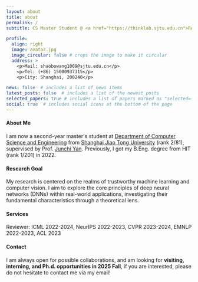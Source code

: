 ```yaml
---
layout: about
title: about
permalink: /
subtitle: CS Master Student @ <a href="https://thinklab.sjtu.edu.cn">ReThinkLab</a>

profile:
  align: right
  image: avatar.jpg
  image_circular: false # crops the image to make it circular
  address: >
    <p>Mail: shaobowang1009@sjtu.edu.cn</p>
    <p>Tel: (+86) 15000937315</p>
    <p>City: Shanghai, 200240</p>

news: false  # includes a list of news items
latest_posts: false  # includes a list of the newest posts
selected_papers: true # includes a list of papers marked as "selected={true}"
social: true  # includes social icons at the bottom of the page
---
```


#### About Me
I am now a second-year master's student at [Department of Computer Science and Engineering](https://www.cs.sjtu.edu.cn/en/) from [Shanghai Jiao Tong University](https://en.sjtu.edu.cn/) (rank 2/81), supervised by Prof. [Junchi Yan](https://thinklab.sjtu.edu.cn/). Previously, I got my B.Eng. degree from HIT (rank 1/201) in 2022.

#### Research Goal
My research is centered on the realms of trustworthy machine learning and computer vision. I aim to explore the core principles of deep neural networks (DNNs) within real-world applications, investigating their fundamental characteristics through a theoretical lens.
<!-- My long-term research goal includes:
1. Discover, probe, and boost key features/neurons in the learning of deep neural networks (DNNs).
2. Conduct theoretically principled post-hoc analysis of DNNs for debugging.
3. Design self-explainable DNNs that maintain strong performance in real scenarios. -->

#### Services
Reviewer: ICML 2022-2024, NeurIPS 2022-2023, CVPR 2023-2024, EMNLP 2022-2023, ACL 2023

#### Contact
I am always open for possible collaborations, and am looking for **visiting, interning, and Ph.d. opportunities in 2025 Fall**, if you are interested, please do not hesitate to contact me via my email!

<!-- #### Miscellaneous
My journey towards the world of artificial intelligence began in my adolescence as a semi-professional chess player. At the age of 12, I learned about the legendary Garry Kasparov’s defeat by the AI “Deep Blue.” This was my first brush with the awe-inspiring capabilities of AI. Years later, my fascination deepened when DeepMind’s AlphaGo conquered the world champion in Go, further igniting my curiosity about the mechanisms behind these “world champion” AIs. During my undergraduate studies, I was introduced to the fundamentals of machine learning, which led to an intrinsic problem: beyond basic statistical models, deep learning models remained mysterious to us. Deep Learning seems more like empirical evidence than rigorous science. A question appeared in my mind: how can we interpret these “black box” models, or better yet, design “white box” models? This journey from a young chess enthusiast to an aspiring AI researcher has been driven by the mystery of deep neural networks for understanding and a deep commitment to making AI more trustworthy and reliable. -->



<!-- Write your biography here. Tell the world about yourself. Link to your favorite [subreddit](http://reddit.com). You can put a picture in, too. The code is already in, just name your picture `prof_pic.jpg` and put it in the `img/` folder.

Put your address / P.O. box / other info right below your picture. You can also disable any of these elements by editing `profile` property of the YAML header of your `_pages/about.md`. Edit `_bibliography/papers.bib` and Jekyll will render your [publications page](/al-folio/publications/) automatically.

Link to your social media connections, too. This theme is set up to use [Font Awesome icons](http://fortawesome.github.io/Font-Awesome/) and [Academicons](https://jpswalsh.github.io/academicons/), like the ones below. Add your Facebook, Twitter, LinkedIn, Google Scholar, or just disable all of them. --> 

